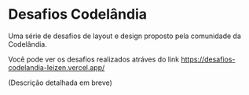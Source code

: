# Desafios Codelândia

Uma série de desafios de layout e design proposto pela comunidade da Codelândia.

Você pode ver os desafios realizados atráves do link https://desafios-codelandia-leizen.vercel.app/

(Descrição detalhada em breve)
